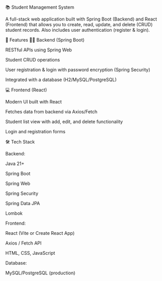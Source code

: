 📚 Student Management System

A full-stack web application built with Spring Boot (Backend) and React (Frontend) that allows you to create, read, update, and delete (CRUD) student records.
Also includes user authentication (register & login).

🚀 Features
👩‍💻 Backend (Spring Boot)

RESTful APIs using Spring Web

Student CRUD operations

User registration & login with password encryption (Spring Security)

Integrated with a database (H2/MySQL/PostgreSQL)

💻 Frontend (React)

Modern UI built with React

Fetches data from backend via Axios/Fetch

Student list view with add, edit, and delete functionality

Login and registration forms

🛠 Tech Stack

Backend:

Java 21+

Spring Boot

Spring Web

Spring Security

Spring Data JPA

Lombok

Frontend:

React (Vite or Create React App)

Axios / Fetch API

HTML, CSS, JavaScript

Database:

MySQL/PostgreSQL (production)
